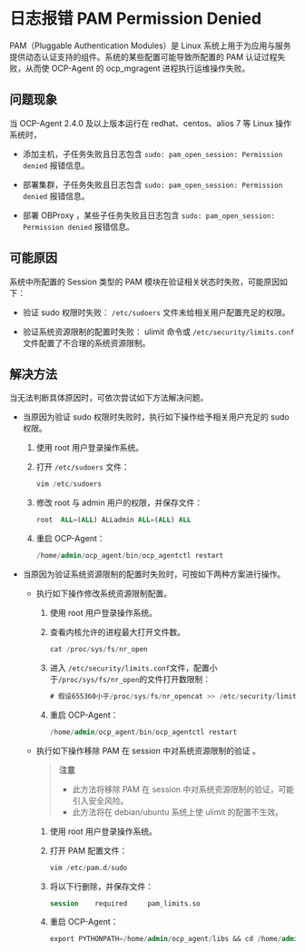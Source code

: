 日志报错 PAM Permission Denied
===============================================

PAM（Pluggable Authentication Modules）是 Linux 系统上用于为应用与服务提供动态认证支持的组件。系统的某些配置可能导致所配置的 PAM 认证过程失败，从而使 OCP-Agent 的 ocp_mgragent 进程执行运维操作失败。

问题现象
-------------------------

当 OCP-Agent 2.4.0 及以上版本运行在 redhat、centos、alios 7 等 Linux 操作系统时，

* 添加主机，子任务失败且日志包含 `sudo: pam_open_session: Permission denied` 报错信息。

* 部署集群，子任务失败且日志包含 `sudo: pam_open_session: Permission denied` 报错信息。

* 部署 OBProxy ，某些子任务失败且日志包含 `sudo: pam_open_session: Permission denied` 报错信息。

可能原因
-------------------------

系统中所配置的 Session 类型的 PAM 模块在验证相关状态时失败，可能原因如下：

* 验证 sudo 权限时失败： `/etc/sudoers` 文件未给相关用户配置充足的权限。

* 验证系统资源限制的配置时失败： ulimit 命令或 `/etc/security/limits.conf` 文件配置了不合理的系统资源限制。

解决方法
-------------------------

当无法判断具体原因时，可依次尝试如下方法解决问题。

* 当原因为验证 sudo 权限时失败时，执行如下操作给予相关用户充足的 sudo 权限。

  1. 使用 root 用户登录操作系统。

  2. 打开 `/etc/sudoers` 文件：

     ```sql
     vim /etc/sudoers
     ```

  3. 修改 root 与 admin 用户的权限，并保存文件：

     ```sql
     root  ALL=(ALL) ALLadmin ALL=(ALL) ALL
     ```

  4. 重启 OCP-Agent：

     ```sql
     /home/admin/ocp_agent/bin/ocp_agentctl restart
     ```

<!-- -->

* 当原因为验证系统资源限制的配置时失败时，可按如下两种方案进行操作。

  * 执行如下操作修改系统资源限制配置。

    1. 使用 root 用户登录操作系统。

    2. 查看内核允许的进程最大打开文件数。

       ```sql
       cat /proc/sys/fs/nr_open
       ```

    3. 进入 `/etc/security/limits.conf`文件，配置小于`/proc/sys/fs/nr_open`的文件打开数限制：

       ```sql
       # 假设655360小于/proc/sys/fs/nr_opencat >> /etc/security/limits.conf <<EOF* soft nofile 655360* hard nofile 655360EOF
       ```

    4. 重启 OCP-Agent：

       ```sql
       /home/admin/ocp_agent/bin/ocp_agentctl restart
       ```

  * 执行如下操作移除 PAM 在 session 中对系统资源限制的验证 。

    > **注意**
    >
    > * 此方法将移除 PAM 在 session 中对系统资源限制的验证，可能引入安全风险。
    > * 此方法将在 debian/ubuntu 系统上使 ulimit 的配置不生效。

    1. 使用 root 用户登录操作系统。

    2. 打开 PAM 配置文件：

       ```sql
       vim /etc/pam.d/sudo
       ```

    3. 将以下行删除，并保存文件：

       ```sql
       session    required     pam_limits.so
       ```

    4. 重启 OCP-Agent：

       ```sql
       export PYTHONPATH=/home/admin/ocp_agent/libs && cd /home/admin/ocp_agent && ./ocp_agentd.py stop basesleep 10export PYTHONPATH=/home/admin/ocp_agent/libs && cd /home/admin/ocp_agent && ./ocp_agentd.py start base
       ```
